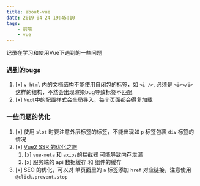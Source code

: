 ```yaml
---
title: about-vue
date: 2019-04-24 19:45:10
tags:
    - 前端
    - vue
---
```



记录在学习和使用Vue下遇到的一些问题

### 遇到的bugs

1. [x] `v-html` 内的文档结构不能使用自闭包的标签，如 `<i />`, 必须是 `<i></i>` 这样的结构，不然会出现渲染bug导致标签不匹配
2. [x] `Nuxt`中的配置样式会全局导入，每个页面都会得复加载

<!--more-->

### 一些问题的优化

1. [x] 使用 `slot` 时要注意外层标签的标签，不能出现如 `p` 标签包裹 `div` 标签的情况
2. [x] [Vue2 SSR 的优化之旅](https://segmentfault.com/a/1190000007985486)
   1. [x] `vue-meta` 和 `axios`的拦截器 可能导致内存泄漏
   2. [x] 服务端的 api 数据缓存 和 组件的缓存
3. [x] SEO 的优化，可以对 单页面里的 `a` 标签添加 `href` 对应链接，注意使用 `@click.prevent.stop`